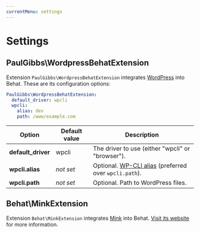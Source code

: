 ```yaml
---
currentMenu: settings
---
```


# Settings

## PaulGibbs\WordpressBehatExtension

Extension `PaulGibbs\WordpressBehatExtension` integrates [WordPress](https://wordpress.org/) into Behat. These are its configuration options:

```YAML
PaulGibbs\WordpressBehatExtension:
  default_driver: wpcli
  wpcli:
    alias: dev
    path: /www/example.com
```

Option              | Default value      | Description
------------------- | ------------------ | -----------
**default_driver**  | wpcli              | The driver to use (either "wpcli" or "browser").
**wpcli.alias**     | _not set_          | Optional. [WP-CLI alias](https://wp-cli.org/commands/cli/alias/) (preferred over `wpcli.path`).
**wpcli.path**      | _not set_          | Optional. Path to WordPress files.


## Behat\MinkExtension

Extension `Behat\MinkExtension` integrates [Mink](http://mink.behat.org/en/latest/) into Behat. [Visit its website](https://github.com/Behat/MinkExtension/blob/master/doc/index.rst) for more information.

